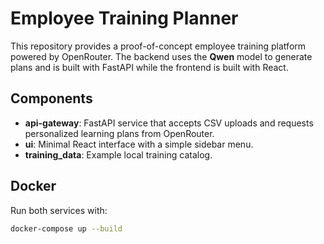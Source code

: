 # Employee Training Planner

This repository provides a proof-of-concept employee training platform powered by OpenRouter. The backend uses the **Qwen** model to generate plans and is built with FastAPI while the frontend is built with React.

## Components
- **api-gateway**: FastAPI service that accepts CSV uploads and requests personalized learning plans from OpenRouter.
- **ui**: Minimal React interface with a simple sidebar menu.
- **training_data**: Example local training catalog.

## Docker
Run both services with:
```bash
docker-compose up --build
```
